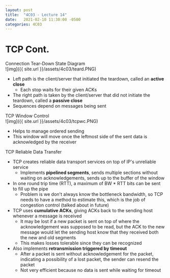 ```yaml
---
layout: post
title:  "4C03 - Lecture 14"
date:   2021-02-10 11:30:00 -0500
categories: 4C03
---
```


TCP Cont.
===

Connection Tear-Down State Diagram  
    ![img]({{ site.url }}/assets/4c03/teard.PNG)
- Left path is the client/server that initiated the teardown, called an **active close**
    - Each stop waits for their given ACKs
- The right path is taken by the client/server that did not initiate the teardown, called a **passive close**
- Sequences depend on messages being sent

TCP Window Control  
    ![img]({{ site.url }}/assets/4c03/tcpwc.PNG)
- Helps to manage ordered sending
- This window will move once the leftmost side of the sent data is acknowledged by the receiver

TCP Reliable Data Transfer
- TCP creates reliable data transport services on top of IP's unreliable service
    - Implements **pipelined segments**, sends multiple sections without waiting on acknowledgements, sends up to the buffer of the window
- In one round trip time (RTT), a maximum of BW * RTT bits can be sent to fill up the pipe
    - Problem is we don't always know the bottleneck bandwidth, so TCP needs to have a method to estimate this, which is the job of congestion control (talked about in future)
- TCP uses **cumulative ACKs**, giving ACKs back to the sending host whenever a message is received
    - It may be lost if a new packet is sent on top of where the acknowledgement was supposed to be read, but the ACK to the new message would let the sending host know that they received both the new and old segments
    - This makes losses tolerable since they can be recognized
- Also implements **retransmission triggered by timeout**
    - After a packet is sent without acknowledgement for the packet, indicating a possibility of a lost packet, the sender can resend the packet
    - Not very efficient because no data is sent while waiting for timeout